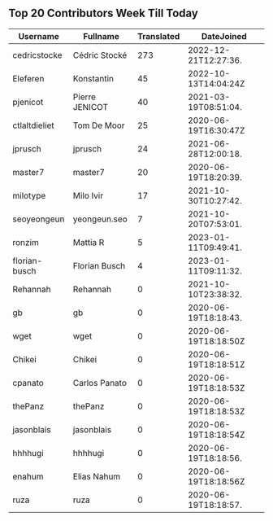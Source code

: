 ## Top 20 Contributors Week Till Today ##
|Username|Fullname|Translated|DateJoined|
|--------|--------|----------|----------|
|cedricstocke|Cédric Stocké|273|2022-12-21T12:27:36.|
|Eleferen|Konstantin|45|2022-10-13T14:04:24Z|
|pjenicot|Pierre JENICOT|40|2021-03-19T08:51:04.|
|ctlaltdieliet|Tom De Moor|25|2020-06-19T16:30:47Z|
|jprusch|jprusch|24|2021-06-28T12:00:18.|
|master7|master7|20|2020-06-19T18:20:39.|
|milotype|Milo Ivir|17|2021-10-30T10:27:42.|
|seoyeongeun|yeongeun.seo|7|2021-10-20T07:53:01.|
|ronzim|Mattia R|5|2023-01-11T09:49:41.|
|florian-busch|Florian Busch|4|2023-01-11T09:11:32.|
|Rehannah|Rehannah|0|2021-10-10T23:38:32.|
|gb|gb|0|2020-06-19T18:18:43.|
|wget|wget|0|2020-06-19T18:18:50Z|
|Chikei|Chikei|0|2020-06-19T18:18:51Z|
|cpanato|Carlos Panato|0|2020-06-19T18:18:53Z|
|thePanz|thePanz|0|2020-06-19T18:18:53Z|
|jasonblais|jasonblais|0|2020-06-19T18:18:54Z|
|hhhhugi|hhhhugi|0|2020-06-19T18:18:56.|
|enahum|Elias  Nahum|0|2020-06-19T18:18:56Z|
|ruza|ruza|0|2020-06-19T18:18:57.|
